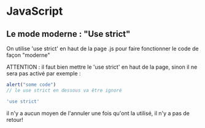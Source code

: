 # JavaScript

## Le mode moderne : "Use strict"

On utilise 'use strict' en haut de la page .js pour faire fonctionner le code de façon "moderne"

ATTENTION : il faut bien mettre le 'use strict' en haut de la page, sinon il ne sera pas activé par exemple :
```js
alert("some code")
// le use strict en dessous va être ignoré

'use strict'
```
il n'y a aucun moyen de l'annuler une fois qu'ont la utilisé, il n'y a pas de retour! 


